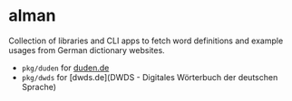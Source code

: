 # alman

Collection of libraries and CLI apps 
to fetch word definitions and example usages from German dictionary websites.

- `pkg/duden` for [duden.de](https://www.duden.de/)
- `pkg/dwds` for [dwds.de](DWDS - Digitales Wörterbuch der deutschen Sprache)
